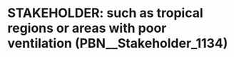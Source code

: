 # STAKEHOLDER: __such as tropical regions or areas with poor ventilation__ (PBN__Stakeholder_1134)

